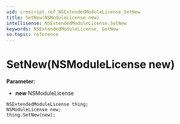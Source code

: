 ```yaml
---
uid: crmscript_ref_NSExtendedModuleLicense_SetNew
title: SetNew(NSModuleLicense new)
intellisense: NSExtendedModuleLicense.SetNew
keywords: NSExtendedModuleLicense, GetNew
so.topic: reference
---
```


# SetNew(NSModuleLicense new)

**Parameter:** 
 - **new** NSModuleLicense

```crmscript
NSExtendedModuleLicense thing;
NSModuleLicense new;
thing.SetNew(new);
```

